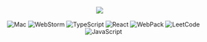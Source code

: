 <div align="center">


<a href="https://bytype.github.io/"><img src="https://img.shields.io/badge/Blog-000?logo=ghost&logoColor=white"></a>
&emsp;

![Mac](https://img.shields.io/badge/Mac-000000?logo=apple&logoColor=white)
![WebStorm](https://img.shields.io/badge/WebStrom-000000?logo=webstorm&logoColor=white)
![TypeScript](https://img.shields.io/badge/TypeScript-007ACC?logo=typescript&logoColor=white)
![React](https://img.shields.io/badge/React-007ACC?logo=react&logoColor=white)
![WebPack](https://img.shields.io/badge/Webpack-007ACC?logo=webpack&logoColor=white)
![LeetCode](https://img.shields.io/badge/-LeetCode-F7DF1E?logo=LeetCode&logoColor=black)
![JavaScript](https://img.shields.io/badge/JavaScript-F7DF1E?logo=javascript&logoColor=black)

</div>